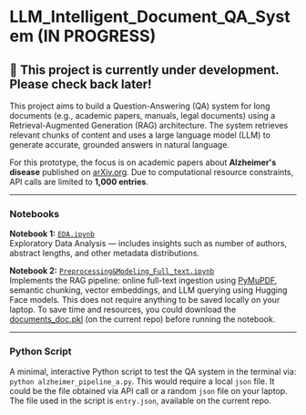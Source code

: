 # LLM_Intelligent_Document_QA_System (IN PROGRESS)

## 🚧 This project is currently under development. Please check back later!


This project aims to build a Question-Answering (QA) system for long documents (e.g., academic papers, manuals, legal documents) using a Retrieval-Augmented Generation (RAG) architecture. The system retrieves relevant chunks of content and uses a large language model (LLM) to generate accurate, grounded answers in natural language.

For this prototype, the focus is on academic papers about **Alzheimer's disease** published on [arXiv.org](https://arxiv.org/). Due to computational resource constraints, API calls are limited to **1,000 entries**.

---

### Notebooks

**Notebook 1:** [`EDA.ipynb`](https://github.com/nazilagundogdu/LLM_Intelligent_Document_QA_System/blob/main/EDA.ipynb)  
Exploratory Data Analysis — includes insights such as number of authors, abstract lengths, and other metadata distributions.

**Notebook 2:** [`Preprocessing&Modeling_Full_text.ipynb`](Preprocessing&Modeling_Full_text.ipynb)  
Implements the RAG pipeline: online full-text ingestion using [PyMuPDF](https://pymupdf.readthedocs.io/en/latest/index.html), semantic chunking, vector embeddings, and LLM querying using Hugging Face models. This does not require anything to be saved locally on your laptop. To save time and resources, you could download the [documents_doc.pkl](documents_doc.pkl) (on the current repo) before running the notebook. 

---
### Python Script
A minimal, interactive Python script to test the QA system in the terminal via: `python alzheimer_pipeline_a.py`. This would require a local `json` file. It could be the file obtained via API call or a random `json` file on your laptop. The file used in the script is `entry.json`, available on the current repo. 



